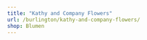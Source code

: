 ```yaml
---
title: "Kathy and Company Flowers"
url: /burlington/kathy-and-company-flowers/
shop: Blumen
---
```

